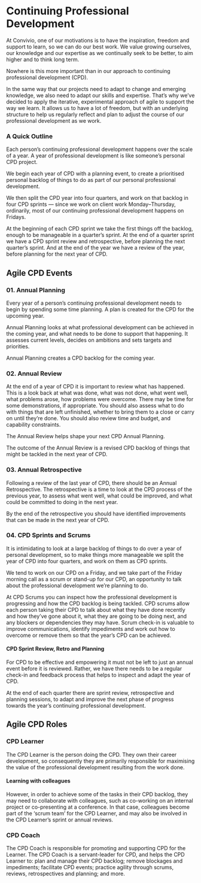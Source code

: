 # Continuing Professional Development

At Convivio, one of our motivations is to have the inspiration, freedom and support to learn, so we can  do our best work. We value growing ourselves, our knowledge and our expertise as we continually seek to be better, to aim higher and to think long term.

Nowhere is this more important than in our approach to continuing professional development \(CPD\).

In the same way that our projects need to adapt to change and emerging knowledge, we also need to adapt our skills and expertise. That’s why we’ve decided to apply the iterative, experimental approach of agile to support the way we learn. It allows us to have a lot of freedom, but with an underlying structure to help us regularly reflect and plan to adjust the course of our professional development as we work.

### A Quick Outline

Each person’s continuing professional development happens over the scale of a year. A year of professional development is like someone’s personal CPD project.

We begin each year of CPD with a planning event, to create a prioritised personal backlog of things to do as part of our personal professional development.

We then split the CPD year into four quarters, and work on that backlog in four CPD sprints — since we work on client work Monday–Thursday, ordinarily, most of our continuing professional development happens on Fridays. 

At the beginning of each CPD sprint we take the first things off the backlog, enough to be manageable in a quarter’s sprint. At the end of a quarter sprint we have a CPD sprint review and retrospective, before planning the next quarter’s sprint. And at the end of the year we have a review of the year, before planning for the next year of CPD.

## Agile CPD Events

### 01. Annual Planning

Every year of a person’s continuing professional development needs to begin by spending some time planning. A plan is created for the CPD for the upcoming year.

Annual Planning looks at what professional development can be achieved in the coming year, and what needs to be done to support that happening. It assesses current levels, decides on ambitions and sets targets and priorities.

Annual Planning creates a CPD backlog for the coming year.

### 02. Annual Review

At the end of a year of CPD it is important to review what has happened. This is a look back at what was done, what was not done, what went well, what problems arose, how problems were overcome. There may be time for some demonstrations, if appropriate. You should also assess what to do with things that are left unfinished, whether to bring them to a close or carry on until they’re done. You should also review time and budget, and capability constraints.

The Annual Review helps shape your next CPD Annual Planning.

The outcome of the Annual Review is a revised CPD backlog of things that might be tackled in the next year of CPD.

### 03. Annual Retrospective

Following a review of the last year of CPD, there should be an Annual Retrospective. The retrospective is a time to look at the CPD process of the previous year, to assess what went well, what could be improved, and what could be committed to doing in the next year.

By the end of the retrospective you should have identified improvements that can be made in the next year of CPD.

### 04. CPD Sprints and Scrums

It is intimidating to look at a large backlog of things to do over a year of personal development, so to make things more manageable we split the year of CPD into four quarters, and work on them as CPD sprints.

We tend to work on our CPD on a Friday, and we take part of the Friday morning call as a scrum or stand-up for our CPD, an opportunity to talk about the professional development we’re planning to do. 

At CPD Scrums you can inspect how the professional development is progressing and how the CPD backlog is being tackled. CPD scrums allow each person taking their CPD to talk about what they have done recently and how they’ve gone about it, what they are going to be doing next, and any blockers or dependencies they may have. Scrum check-in is valuable to improve communications, identify impediments and work out how to overcome or remove them so that the year’s CPD can be achieved.

#### CPD Sprint Review, Retro and Planning

For CPD to be effective and empowering it must not be left to just an annual event before it is reviewed. Rather, we have there needs to be a regular check-in and feedback process that helps to inspect and adapt the year of CPD.

At the end of each quarter there are sprint review, retrospective and planning sessions, to adapt and improve the next phase of progress towards the year’s continuing professional development.

## Agile CPD Roles

### CPD Learner

The CPD Learner is the person doing the CPD. They own their career development, so consequently they are primarily responsible for maximising the value of the professional development resulting from the work done.

#### Learning with colleagues

However, in order to achieve some of the tasks in their CPD backlog, they may need to collaborate with colleagues, such as co-working on an internal project or co-presenting at a conference. In that case, colleagues become part of the ‘scrum team’ for the CPD Learner, and may also be involved in the CPD Learner’s sprint or annual reviews.

### CPD Coach

The CPD Coach is responsible for promoting and supporting CPD for the Learner. The CPD Coach is a servant-leader for CPD, and helps the CPD Learner to: plan and manage their CPD backlog; remove blockages and impediments; facilitate CPD events; practice agility through scrums, reviews, retrospectives and planning; and more.  


